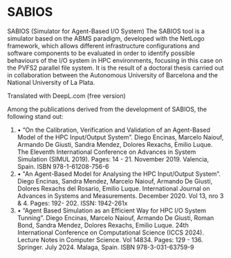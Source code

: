 # SABIOS
SABIOS (Simulator for Agent-Based I/O System)
The SABIOS tool is a simulator based on the ABMS paradigm, developed with the NetLogo framework, which allows different infrastructure configurations and software components to be evaluated in order to identify possible behaviours of the I/O system in HPC environments, focusing in this case on the PVFS2 parallel file system. It is the result of a doctoral thesis carried out in collaboration between the Autonomous University of Barcelona and the National University of La Plata.

Translated with DeepL.com (free version)

Among the publications derived from the development of SABIOS, the following stand out:

1. • “On the Calibration, Verification and Validation of an Agent-Based Model of the HPC Input/Output System”. Diego Encinas, Marcelo Naiouf, Armando De Giusti, Sandra Mendez, Dolores Rexachs, Emilio Luque. The Eleventh International Conference on Advances in System Simulation (SIMUL 2019). Pages: 14 - 21. November 2019. Valencia, Spain. ISBN 978-1-61208-756-6
2. • "An Agent-Based Model for Analysing the HPC Input/Output System”. Diego Encinas, Sandra Mendez, Marcelo Naiouf, Armando De Giusti, Dolores Rexachs del Rosario, Emilio Luque. International Journal on Advances in Systems and Measurements. December 2020. Vol 13, nro 3 & 4. Pages: 192- 202. ISSN: 1942-261x
3. • “Agent Based Simulation as an Efficient Way for HPC I/O System Tunning”. Diego Encinas, Marcelo Naiouf, Armando De Giusti, Roman Bond, Sandra Mendez, Dolores Rexachs, Emilio Luque. 24th International Conference on Computational Science (ICCS 2024). Lecture Notes in Computer Science. Vol 14834. Pages: 129 - 136. Springer. July 2024. Malaga, Spain. ISBN 978-3-031-63759-9
